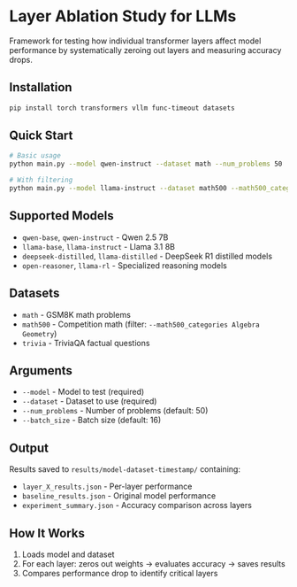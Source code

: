 # Layer Ablation Study for LLMs

Framework for testing how individual transformer layers affect model performance by systematically zeroing out layers and measuring accuracy drops.

## Installation

```bash
pip install torch transformers vllm func-timeout datasets
```

## Quick Start

```bash
# Basic usage
python main.py --model qwen-instruct --dataset math --num_problems 50

# With filtering
python main.py --model llama-instruct --dataset math500 --math500_categories Algebra Geometry --num_problems 100
```

## Supported Models

- `qwen-base`, `qwen-instruct` - Qwen 2.5 7B
- `llama-base`, `llama-instruct` - Llama 3.1 8B  
- `deepseek-distilled`, `llama-distilled` - DeepSeek R1 distilled models
- `open-reasoner`, `llama-rl` - Specialized reasoning models

## Datasets

- `math` - GSM8K math problems
- `math500` - Competition math (filter: `--math500_categories Algebra Geometry`)
- `trivia` - TriviaQA factual questions

## Arguments

- `--model` - Model to test (required)
- `--dataset` - Dataset to use (required) 
- `--num_problems` - Number of problems (default: 50)
- `--batch_size` - Batch size (default: 16)

## Output

Results saved to `results/model-dataset-timestamp/` containing:
- `layer_X_results.json` - Per-layer performance
- `baseline_results.json` - Original model performance
- `experiment_summary.json` - Accuracy comparison across layers

## How It Works

1. Loads model and dataset
2. For each layer: zeros out weights → evaluates accuracy → saves results
3. Compares performance drop to identify critical layers
